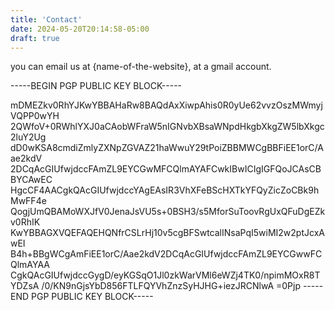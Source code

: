 ```yaml
---
title: 'Contact'
date: 2024-05-20T20:14:58-05:00
draft: true
---
```


you can email us at {name-of-the-website}, at a gmail account.

-----BEGIN PGP PUBLIC KEY BLOCK-----

mDMEZkv0RhYJKwYBBAHaRw8BAQdAxXiwpAhis0R0yUe62vvzOszMWmyjVQPP0wYH
2QWfoV+0RWhlYXJ0aCAobWFraW5nIGNvbXBsaWNpdHkgbXkgZW5lbXkgc2luY2Ug
dD0wKSA8cmdiZmlyZXNpZGVAZ21haWwuY29tPoiZBBMWCgBBFiEE1orC/Aae2kdV
2DCqAcGIUfwjdccFAmZL9EYCGwMFCQlmAYAFCwkIBwICIgIGFQoJCAsCBBYCAwEC
HgcCF4AACgkQAcGIUfwjdccYAgEAsIR3VhXFeBScHXTkYFQyZicZoCBk9hMwFF4e
QogjUmQBAMoWXJfV0JenaJsVU5s+0BSH3/s5MforSuToovRgUxQFuDgEZkv0RhIK
KwYBBAGXVQEFAQEHQNfrCSLrHj10v5cgBFSwtcalINsaPqI5wiMI2w2ptJcxAwEI
B4h+BBgWCgAmFiEE1orC/Aae2kdV2DCqAcGIUfwjdccFAmZL9EYCGwwFCQlmAYAA
CgkQAcGIUfwjdccGygD/eyKGSqO1Jl0zkWarVMl6eWZj4TK0/npimMOxR8TYDZsA
/0/KN9nGjsYbD856FTLFQYVhZnzSyHJHG+iezJRCNlwA
=0Pjp
-----END PGP PUBLIC KEY BLOCK-----
